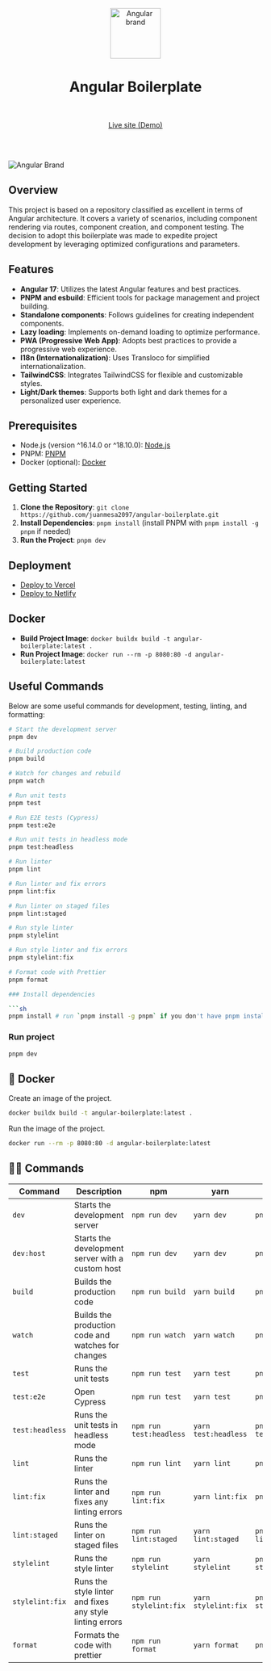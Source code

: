 <p align="center">
  <img src="https://api.iconify.design/logos:angular-icon.svg" alt="Angular brand" width="100" height="100"/>
</p>

<h1 align="center">Angular Boilerplate</h1>

<br>

<p align='center'>
  <a href="https://angularboilerplate.vercel.app/">Live site (Demo)</a>
</p>

<br>

<br>

![Angular Brand](https://api.iconify.design/logos:angular-icon.svg)

## Overview

This project is based on a repository classified as excellent in terms of Angular architecture. It covers a variety of scenarios, including component rendering via routes, component creation, and component testing. The decision to adopt this boilerplate was made to expedite project development by leveraging optimized configurations and parameters.

## Features

- **Angular 17**: Utilizes the latest Angular features and best practices.
- **PNPM and esbuild**: Efficient tools for package management and project building.
- **Standalone components**: Follows guidelines for creating independent components.
- **Lazy loading**: Implements on-demand loading to optimize performance.
- **PWA (Progressive Web App)**: Adopts best practices to provide a progressive web experience.
- **I18n (Internationalization)**: Uses Transloco for simplified internationalization.
- **TailwindCSS**: Integrates TailwindCSS for flexible and customizable styles.
- **Light/Dark themes**: Supports both light and dark themes for a personalized user experience.

## Prerequisites

- Node.js (version ^16.14.0 or ^18.10.0): [Node.js](https://nodejs.org/en/)
- PNPM: [PNPM](https://pnpm.io/es/)
- Docker (optional): [Docker](https://www.docker.com/)

## Getting Started

1. **Clone the Repository**: `git clone https://github.com/juanmesa2097/angular-boilerplate.git`
2. **Install Dependencies**: `pnpm install` (install PNPM with `pnpm install -g pnpm` if needed)
3. **Run the Project**: `pnpm dev`

## Deployment

- [Deploy to Vercel](https://vercel.com/new/clone?repository-url=https://github.com/juanmesa2097/angular-boilerplate)
- [Deploy to Netlify](https://app.netlify.com/start/deploy?repository=https://github.com/juanmesa2097/angular-boilerplate)

## Docker

- **Build Project Image**: `docker buildx build -t angular-boilerplate:latest .`
- **Run Project Image**: `docker run --rm -p 8080:80 -d angular-boilerplate:latest`

## Useful Commands

Below are some useful commands for development, testing, linting, and formatting:

```sh
# Start the development server
pnpm dev

# Build production code
pnpm build

# Watch for changes and rebuild
pnpm watch

# Run unit tests
pnpm test

# Run E2E tests (Cypress)
pnpm test:e2e

# Run unit tests in headless mode
pnpm test:headless

# Run linter
pnpm lint

# Run linter and fix errors
pnpm lint:fix

# Run linter on staged files
pnpm lint:staged

# Run style linter
pnpm stylelint

# Run style linter and fix errors
pnpm stylelint:fix

# Format code with Prettier
pnpm format

### Install dependencies

```sh
pnpm install # run `pnpm install -g pnpm` if you don't have pnpm installed
```

### Run project

```sh
pnpm dev
```

## 🐳 Docker

Create an image of the project.

```sh
docker buildx build -t angular-boilerplate:latest .
```

Run the image of the project.

```sh
docker run --rm -p 8080:80 -d angular-boilerplate:latest
```

## 🧙‍♂️ Commands

| Command         | Description                                              | npm                     | yarn                 | pnpm                 |
| --------------- | -------------------------------------------------------- | ----------------------- | -------------------- | -------------------- |
| `dev`           | Starts the development server                            | `npm run dev`           | `yarn dev`           | `pnpm dev`           |
| `dev:host`      | Starts the development server with a custom host         | `npm run dev`           | `yarn dev`           | `pnpm dev`           |
| `build`         | Builds the production code                               | `npm run build`         | `yarn build`         | `pnpm build`         |
| `watch`         | Builds the production code and watches for changes       | `npm run watch`         | `yarn watch`         | `pnpm watch`         |
| `test`          | Runs the unit tests                                      | `npm run test`          | `yarn test`          | `pnpm test`          |
| `test:e2e`      | Open Cypress                                             | `npm run test`          | `yarn test`          | `pnpm test`          |
| `test:headless` | Runs the unit tests in headless mode                     | `npm run test:headless` | `yarn test:headless` | `pnpm test:headless` |
| `lint`          | Runs the linter                                          | `npm run lint`          | `yarn lint`          | `pnpm lint`          |
| `lint:fix`      | Runs the linter and fixes any linting errors             | `npm run lint:fix`      | `yarn lint:fix`      | `pnpm lint:fix`      |
| `lint:staged`   | Runs the linter on staged files                          | `npm run lint:staged`   | `yarn lint:staged`   | `pnpm lint:staged`   |
| `stylelint`     | Runs the style linter                                    | `npm run stylelint`     | `yarn stylelint`     | `pnpm stylelint`     |
| `stylelint:fix` | Runs the style linter and fixes any style linting errors | `npm run stylelint:fix` | `yarn stylelint:fix` | `pnpm stylelint:fix` |
| `format`        | Formats the code with prettier                           | `npm run format`        | `yarn format`        | `pnpm format`        |

